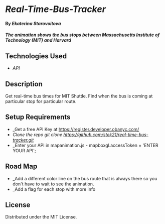 # _Real-Time-Bus-Tracker_

#### By _**Ekaterina Starovoitova**_

#### _The animation shows the bus stops between Massachusetts Institute of Technology (MIT) and Harvard_

## Technologies Used

* _API_

## Description
Get real-time bus times for MIT Shuttle. Find when the bus is coming at particular stop for particular route.

## Setup Requirements

* _Get a free API Key at https://register.developer.obanyc.com/
* _Clone the repo git clone https://github.com/stek21/real-time-bus-tracker.git_
* _Enter your API in mapanimation.js - mapboxgl.accessToken = 'ENTER YOUR API';

## Road Map

* _Add a different color line on the bus route that is always there so you don't have to wait to see the animation.
* _Add a flag for each stop with more info

## License

Distributed under the MIT License.
